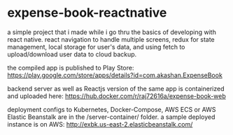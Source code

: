 # expense-book-reactnative

a simple project that i made while i go thru the basics of developing with react native.
react navigation to handle multiple screens,
redux for state management,
local storage for user's data, and using fetch to upload/download user data to cloud backup.

the compiled app is published to Play Store:
https://play.google.com/store/apps/details?id=com.akashan.ExpenseBook


backend server as well as Reactjs version of the same app is containerized and uploaded here:
https://hub.docker.com/r/raj72616a/expense-book-web

deployment configs to Kubernetes, Docker-Compose, AWS ECS or AWS Elastic Beanstalk are in the /server-container/ folder. a sample deployed instance is on AWS:
http://exbk.us-east-2.elasticbeanstalk.com/